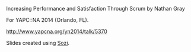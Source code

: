 Increasing Performance and Satisfaction Through Scrum
by Nathan Gray

For YAPC::NA 2014 (Orlando, FL).

  http://www.yapcna.org/yn2014/talk/5370

Slides created using [Sozi][1].

  [1]: http://sozi.baierouge.fr/

